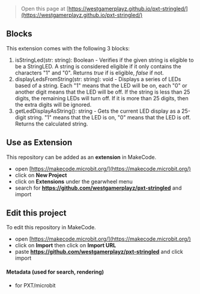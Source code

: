 
> Open this page at [https://westgamerplayz.github.io/pxt-stringled/](https://westgamerplayz.github.io/pxt-stringled/)

## Blocks

This extension comes with the following 3 blocks:

1) isStringLed(str: string): Boolean - Verifies if the given string is eligible to be a StringLED. A string is considered eligible if it only contains the characters "1" and "0". Returns *true* if is eligible, *false* if not.
2) displayLedsFromString(str: string): void - Displays a series of LEDs based of a string. Each "1" means that the LED will be on, each "0" or another digit means that the LED will be off. If the string is less than 25 digits, the remaining LEDs will turn off. If it is more than 25 digits, then the extra digits will be ignored.
3) getLedDisplayAsString(): string - Gets the current LED display as a 25-digit string. "1" means that the LED is on, "0" means that the LED is off. Returns the calculated string.

## Use as Extension

This repository can be added as an **extension** in MakeCode.

* open [https://makecode.microbit.org/](https://makecode.microbit.org/)
* click on **New Project**
* click on **Extensions** under the gearwheel menu
* search for **https://github.com/westgamerplayz/pxt-stringled** and import

## Edit this project

To edit this repository in MakeCode.

* open [https://makecode.microbit.org/](https://makecode.microbit.org/)
* click on **Import** then click on **Import URL**
* paste **https://github.com/westgamerplayz/pxt-stringled** and click import

#### Metadata (used for search, rendering)

* for PXT/microbit
<script src="https://makecode.com/gh-pages-embed.js"></script><script>makeCodeRender("{{ site.makecode.home_url }}", "{{ site.github.owner_name }}/{{ site.github.repository_name }}");</script>
